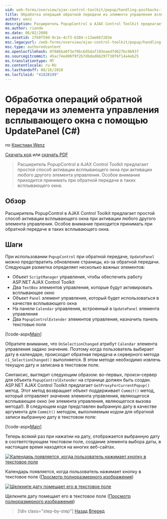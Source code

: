 ```yaml
---
uid: web-forms/overview/ajax-control-toolkit/popup/handling-postbacks-from-a-popup-control-with-an-updatepanel-cs
title: Обработка операций обратной передачи из элемента управления всплывающего окна с помощью UpdatePanel (C#) | Документация Майкрософт
author: wenz
description: Расширитель PopupControl в AJAX Control Toolkit предлагает простой способ активации всплывающего окна при активации любого другого элемента управления. Особое внимание не надо...
ms.author: riande
ms.date: 06/02/2008
ms.assetid: 1f68f59d-9c1e-4cf3-b304-c13ae6b7203e
msc.legacyurl: /web-forms/overview/ajax-control-toolkit/popup/handling-postbacks-from-a-popup-control-with-an-updatepanel-cs
msc.type: authoredcontent
ms.openlocfilehash: 0f886ba0f3e79bc6d5daf193eaedfd627bc9b937
ms.sourcegitcommit: 45ac74e400f9f2b7dbded66297730f6f14a4eb25
ms.translationtype: MT
ms.contentlocale: ru-RU
ms.lasthandoff: 08/16/2018
ms.locfileid: "41828199"
---
```

<a name="handling-postbacks-from-a-popup-control-with-an-updatepanel-c"></a>Обработка операций обратной передачи из элемента управления всплывающего окна с помощью UpdatePanel (C#)
====================
по [Кристиан Wenz](https://github.com/wenz)

[Скачать код](http://download.microsoft.com/download/9/3/f/93f8daea-bebd-4821-833b-95205389c7d0/PopupControl2.cs.zip) или [скачать PDF](http://download.microsoft.com/download/2/d/c/2dc10e34-6983-41d4-9c08-f78f5387d32b/popupcontrol2CS.pdf)

> Расширитель PopupControl в AJAX Control Toolkit предлагает простой способ активации всплывающего окна при активации любого другого элемента управления. Особое внимание приходится принимать при обратной передаче в таких всплывающего окна.


## <a name="overview"></a>Обзор

Расширитель PopupControl в AJAX Control Toolkit предлагает простой способ активации всплывающего окна при активации любого другого элемента управления. Особое внимание приходится принимать при обратной передаче в таких всплывающего окна.

## <a name="steps"></a>Шаги

При использовании `PopupControl` при обратной передаче, `UpdatePanel` можно предотвратить обновление страницы, из-за обратной передачи. Следующая разметка определяет несколько важных элементов:

- Объект `ScriptManager` управления, чтобы обеспечить работу ASP.NET AJAX Control Toolkit
- Два `TextBox` элементов управления, которые будут активировать всплывающее окно
- Объект `Panel` элемент управления, который будет использоваться в качестве всплывающего окна
- На панели `Calendar` управления, встроенный в `UpdatePanel` элемента управления
- Два `PopupControlExtender` элементов управления, назначить панель текстовые поля

[!code-aspx[Main](handling-postbacks-from-a-popup-control-with-an-updatepanel-cs/samples/sample1.aspx)]

Обратите внимание, что `OnSelectionChanged` атрибут `Calendar` элемента управления задано значение. Поэтому когда пользователь выбирает дату в календаре, происходит обратная передача и серверного метода `c1_SelectionChanged()` выполняется. В этом методе необходимо извлечь текущую дату и записана в текстовом поле.

Синтаксис, выглядит следующим образом: во-первых, прокси-сервер для объекта `PopupControlExtender` на странице должен быть создан. ASP.NET AJAX Control Toolkit предлагает `GetProxyForCurrentPopup()` метод. Этот метод возвращает объект поддерживает `Commit()` метод, который отправляет значение элемента управления, являющегося всплывающее окно (не элемента управления, являющегося вызова метода!). В следующем коде представлен выбранную дату в качестве аргумента для `Commit()` методом, выполняемым кодом для обратной записи выбранную дату в текстовом поле:

[!code-aspx[Main](handling-postbacks-from-a-popup-control-with-an-updatepanel-cs/samples/sample2.aspx)]

Теперь всякий раз при нажатии на дату, отображается выбранную дату в соответствующем текстовом поле, создание элемента выбора даты, в настоящее время находятся на многих веб-сайтах.


[![Календарь появляется, когда пользователь нажимает кнопку в текстовое поле](handling-postbacks-from-a-popup-control-with-an-updatepanel-cs/_static/image2.png)](handling-postbacks-from-a-popup-control-with-an-updatepanel-cs/_static/image1.png)

Календарь появляется, когда пользователь нажимает кнопку в текстовое поле ([Просмотр полноразмерного изображения](handling-postbacks-from-a-popup-control-with-an-updatepanel-cs/_static/image3.png))


[![Щелкните дату помещает его в текстовое поле](handling-postbacks-from-a-popup-control-with-an-updatepanel-cs/_static/image5.png)](handling-postbacks-from-a-popup-control-with-an-updatepanel-cs/_static/image4.png)

Щелкните дату помещает его в текстовое поле ([Просмотр полноразмерного изображения](handling-postbacks-from-a-popup-control-with-an-updatepanel-cs/_static/image6.png))

> [!div class="step-by-step"]
> [Назад](using-multiple-popup-controls-cs.md)
> [Вперед](handling-postbacks-from-a-popup-control-without-an-updatepanel-cs.md)
